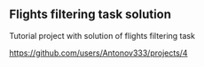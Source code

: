 <h2>Flights filtering task solution</h2>

Tutorial project with solution of flights filtering task

https://github.com/users/Antonov333/projects/4

